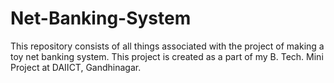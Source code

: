 # Net-Banking-System
This repository consists of all things associated with the project of making a toy net banking system. This project is created as a part of my B. Tech. Mini Project at DAIICT, Gandhinagar.
